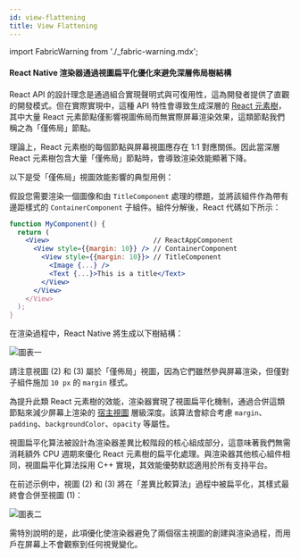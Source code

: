 ```yaml
---
id: view-flattening
title: View Flattening
---
```


import FabricWarning from './\_fabric-warning.mdx';

<FabricWarning />

#### React Native 渲染器通過視圖扁平化優化來避免深層佈局樹結構

React API 的設計理念是通過組合實現聲明式與可復用性，這為開發者提供了直觀的開發模式。但在實際實現中，這種 API 特性會導致生成深層的 [React 元素樹](architecture-glossary.md#react-element-tree-and-react-element)，其中大量 React 元素節點僅影響視圖佈局而無實際屏幕渲染效果，這類節點我們稱之為「僅佈局」節點。

理論上，React 元素樹的每個節點與屏幕視圖應存在 1:1 對應關係。因此當深層 React 元素樹包含大量「僅佈局」節點時，會導致渲染效能顯著下降。

以下是受「僅佈局」視圖效能影響的典型用例：

假設您需要渲染一個圖像和由 `TitleComponent` 處理的標題，並將該組件作為帶有邊距樣式的 `ContainerComponent` 子組件。組件分解後，React 代碼如下所示：

```jsx
function MyComponent() {
  return (
    <View>                          // ReactAppComponent
      <View style={{margin: 10}} /> // ContainerComponent
        <View style={{margin: 10}}> // TitleComponent
          <Image {...} />
          <Text {...}>This is a title</Text>
        </View>
      </View>
    </View>
  );
}
```

在渲染過程中，React Native 將生成以下樹結構：

![圖表一](/docs/assets/Architecture/view-flattening/diagram-one.png)

請注意視圖 (2) 和 (3) 屬於「僅佈局」視圖，因為它們雖然參與屏幕渲染，但僅對子組件施加 `10 px` 的 `margin` 樣式。

為提升此類 React 元素樹的效能，渲染器實現了視圖扁平化機制，通過合併這類節點來減少屏幕上渲染的 [宿主視圖](architecture-glossary.md#host-view-tree-and-host-view) 層級深度。該算法會綜合考慮 `margin`、`padding`、`backgroundColor`、`opacity` 等屬性。

視圖扁平化算法被設計為渲染器差異比較階段的核心組成部分，這意味著我們無需消耗額外 CPU 週期來優化 React 元素樹的扁平化處理。與渲染器其他核心組件相同，視圖扁平化算法採用 C++ 實現，其效能優勢默認適用於所有支持平台。

在前述示例中，視圖 (2) 和 (3) 將在「差異比較算法」過程中被扁平化，其樣式最終會合併至視圖 (1)：

![圖表二](/docs/assets/Architecture/view-flattening/diagram-two.png)

需特別說明的是，此項優化使渲染器避免了兩個宿主視圖的創建與渲染過程，而用戶在屏幕上不會觀察到任何視覺變化。